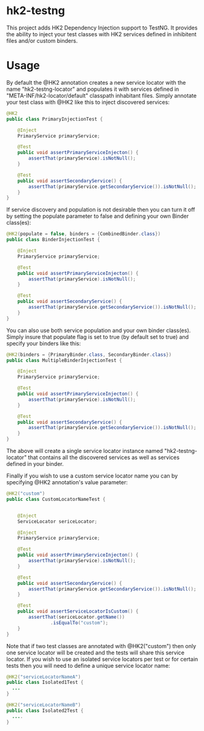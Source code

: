 hk2-testng
==========

This project adds HK2 Dependency Injection support to TestNG. It provides the ability to inject your test classes with HK2 services defined in inhibitent files and/or custom binders.

Usage
==========

By default the @HK2 annotation creates a new service locator with the name "hk2-testng-locator" and populates it with services defined in "META-INF/hk2-locator/default" classpath inhabitant files. Simply annotate your test class with @HK2 like this to inject discovered services:


```java
@HK2
public class PrimaryInjectionTest {

    @Inject
    PrimaryService primaryService;

    @Test
    public void assertPrimaryServiceInjecton() {
        assertThat(primaryService).isNotNull();
    }

    @Test
    public void assertSecondaryService() {
        assertThat(primaryService.getSecondaryService()).isNotNull();
    }
}
```

If service discovery and population is not desirable then you can turn it off by setting the populate parameter to false and defining your own Binder class(es):


```java
@HK2(populate = false, binders = {CombinedBinder.class})
public class BinderInjectionTest {

    @Inject
    PrimaryService primaryService;

    @Test
    public void assertPrimaryServiceInjecton() {
        assertThat(primaryService).isNotNull();
    }

    @Test
    public void assertSecondaryService() {
        assertThat(primaryService.getSecondaryService()).isNotNull();
    }
}
```

You can also use both service population and your own binder class(es). Simply insure that populate flag is set to true (by default set to true) and specify your binders like this:

```java
@HK2(binders = {PrimaryBinder.class, SecondaryBinder.class})
public class MultipleBinderInjectionTest {

    @Inject
    PrimaryService primaryService;

    @Test
    public void assertPrimaryServiceInjecton() {
        assertThat(primaryService).isNotNull();
    }

    @Test
    public void assertSecondaryService() {
        assertThat(primaryService.getSecondaryService()).isNotNull();
    }
}
```

The above will create a single service locator instance named "hk2-testng-locator" that contains all the discovered services as well as services defined in your binder.



Finally if you wish to use a custom service locator name you can by specifying @HK2 annotation's value parameter:

```java
@HK2("custom")
public class CustomLocatorNameTest {


    @Inject
    ServiceLocator sericeLocator;

    @Inject
    PrimaryService primaryService;

    @Test
    public void assertPrimaryServiceInjecton() {
        assertThat(primaryService).isNotNull();
    }

    @Test
    public void assertSecondaryService() {
        assertThat(primaryService.getSecondaryService()).isNotNull();
    }

    @Test
    public void assertServiceLocatorIsCustom() {
        assertThat(sericeLocator.getName())
                .isEqualTo("custom");
    }
}
```

Note that if two test classes are annotated with @HK2("custom") then only one service locator will be created and the tests will share this service locator. If you wish to use an isolated service locators per test or for certain tests then you will need to define a unique service locator name:


```java
@HK2("serviceLocatorNameA")
public class Isolated1Test {
  ...
}

@HK2("serviceLocatorNameB")
public class Isolated2Test {
  ....
}
```
